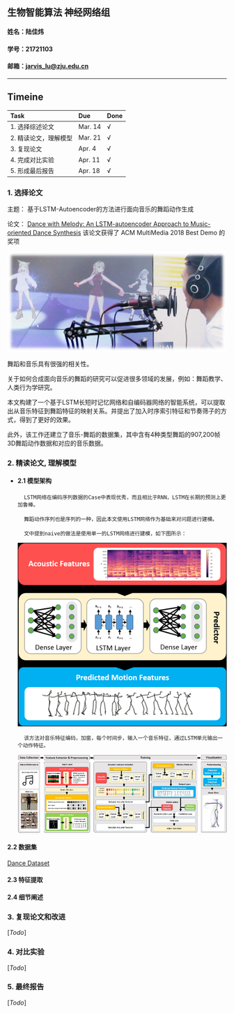 ## 生物智能算法 神经网络组
#### 姓名：陆佳炜 
#### 学号：21721103
#### 邮箱：jarvis_lu@zju.edu.cn

---

## Timeine  

| Task | Due | Done |
| :- | :- | :- |
| 1. 选择综述论文 | Mar. 14 | &radic; |  
| 2. 精读论文，理解模型 | Mar. 21 | &radic; |  
| 3. 复现论文 | Apr. 4 | &radic; |  
| 4. 完成对比实验 | Apr. 11 | &radic; |  
| 5. 形成最后报告 | Apr. 18 | &radic; |  


### 1. 选择论文

   主题： 基于LSTM-Autoencoder的方法进行面向音乐的舞蹈动作生成

   论文： [Dance with Melody: An LSTM-autoencoder Approach to Music-oriented Dance Synthesis](https://hcsi.cs.tsinghua.edu.cn/Paper/Paper18/MM18-TANGTAORAN.pdf) 
   该论文获得了 ACM MultiMedia 2018 Best Demo 的奖项


<div align=center><img src="./resources/demo.png" /></div>


  舞蹈和音乐具有很强的相关性。

  关于如何合成面向音乐的舞蹈的研究可以促进很多领域的发展，例如：舞蹈教学、人类行为学研究。

  本文构建了一个基于LSTM长短时记忆网络和自编码器网络的智能系统，可以提取出从音乐特征到舞蹈特征的映射关系。并提出了加入时序索引特征和节奏筛子的方式，得到了更好的效果。

  此外，该工作还建立了音乐-舞蹈的数据集，其中含有4种类型舞蹈的907,200帧3D舞蹈动作数据和对应的音乐数据。


### 2. 精读论文, 理解模型

- #### 2.1 模型架构

        LSTM网络在编码序列数据的Case中表现优秀，而且相比于RNN，LSTM在长期的预测上更加鲁棒。

        舞蹈动作序列也是序列的一种，因此本文使用LSTM网络作为基础来对问题进行建模。

        文中提到naive的做法是使用单一的LSTM网络进行建模，如下图所示：

     <div align=center><img src="./resources/naive_approach.png" /></div>

        该方法对音乐特征编码，加窗，每个时间步，输入一个音乐特征，通过LSTM单元输出一个动作特征。
        
     <div align=center><img src="./resources/final_approach.png" /></div>


#### 2.2 数据集

[Dance Dataset](https://github.com/Jarvisss/Music-to-Dance-Motion-Synthesis)

#### 2.3 特征提取



#### 2.4 细节阐述


### 3. 复现论文和改进

[*Todo*]

### 4. 对比实验

[*Todo*]

### 5. 最终报告

[*Todo*]
